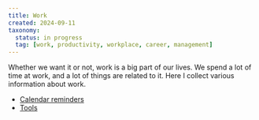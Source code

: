 ```yaml
---
title: Work
created: 2024-09-11
taxonomy:
  status: in progress
  tag: [work, productivity, workplace, career, management]
---
```


Whether we want it or not, work is a big part of our lives. We spend a lot of time at work, and a lot of things are related to it.
Here I collect various information about work.

* [Calendar reminders](calendar-reminders/article.md)
* [Tools](tools/article.md)
